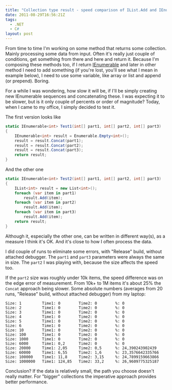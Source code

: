 ```yaml
---
title: "Collection type result - speed comparison of IList.Add and IEnumerable.Concat"
date: 2011-08-29T16:56:21Z
tags:
  - .NET
  - C#
layout: post
---
```

From time to time I'm working on some method that returns some collection. Mainly processing some data from input. Often it's really just couple of conditions, get something from there and here and return it. Because I'm composing these methods too, if I return [IEnumerable<T>][1] and later in other method I need to add something (if you're lost, you'll see what I mean in example below), I need to use some variable, like array or list and append (or prepend). Boring.

For a while I was wondering, how slow it will be, if I'll be simply creating new IEnumerable sequences and concatenating these. I was expecting it to be slower, but is it only couple of percents or order of magnitude? Today, when I came to my office, I simply decided to test it.

The first version looks like

```csharp
static IEnumerable<int> Test1(int[] part1, int[] part2, int[] part3)
{
	IEnumerable<int> result = Enumerable.Empty<int>();
	result = result.Concat(part1);
	result = result.Concat(part2);
	result = result.Concat(part3);
	return result;
}
```

And the other one

```csharp
static IEnumerable<int> Test2(int[] part1, int[] part2, int[] part3)
{
	IList<int> result = new List<int>();
	foreach (var item in part1)
		result.Add(item);
	foreach (var item in part2)
		result.Add(item);
	foreach (var item in part3)
		result.Add(item);
	return result;
}
```

Although it, especially the other one, can be written in different way(s), as a measure I think it's OK. And it's close to how I often process the data.

I did couple of runs to eliminate some errors, with "Release" build, without attached debugger. The `part1` and `part3` parameters were always the same in size. The `part2` I was playing with, because the size affects the speed too.

If the `part2` size was roughly under 10k items, the speed difference was on the edge error of measurement. From 10k+ to 1M items it's about 25% the `Concat` approach being slower. Some absolute numbers (averages from 20 runs, "Release" build, without attached debugger) from my laptop:

```text
Size: 1         Time1: 0        Time2: 0        %: 0
Size: 2         Time1: 0        Time2: 0        %: 0
Size: 3         Time1: 0        Time2: 0        %: 0
Size: 4         Time1: 0        Time2: 0        %: 0
Size: 5         Time1: 0        Time2: 0        %: 0
Size: 6         Time1: 0        Time2: 0        %: 0
Size: 10        Time1: 0        Time2: 0        %: 0
Size: 100       Time1: 0        Time2: 0        %: 0
Size: 1000      Time1: 0        Time2: 0        %: 0
Size: 6000      Time1: 0,2      Time2: 0        %: 0
Size: 20000     Time1: 2,05     Time2: 0,5      %: 24,390243902439
Size: 60000     Time1: 6,55     Time2: 1,6      %: 23,3576642335766
Size: 100000    Time1: 11,8     Time2: 3,15     %: 24,7899159663866
Size: 1000000   Time1: 124,85   Time2: 33,2     %: 26,9609775325187
```

Conclusion? If the data is relatively small, the path you choose doesn't really matter. For "bigger" collections the imperative approach provides better performance.

[1]: http://msdn.microsoft.com/en-us/library/9eekhta0.aspx